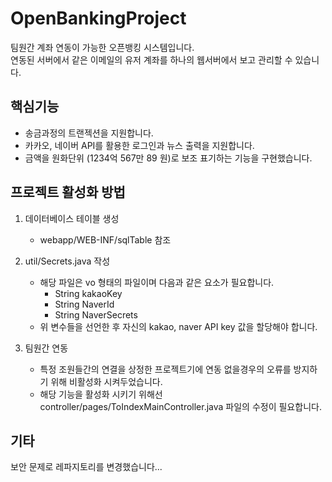 # OpenBankingProject
팀원간 계좌 연동이 가능한 오픈뱅킹 시스템입니다.<br>
연동된 서버에서 같은 이메일의 유저 계좌를 하나의 웹서버에서 보고 관리할 수 있습니다.

## 핵심기능
- 송금과정의 트랜젝션을 지원합니다.
- 카카오, 네이버 API를 활용한 로그인과 뉴스 출력을 지원합니다.
- 금액을 원화단위 (1234억 567만 89 원)로 보조 표기하는 기능을 구현했습니다.

## 프로젝트 활성화 방법
1. 데이터베이스 테이블 생성
   - webapp/WEB-INF/sqlTable 참조
    
2. util/Secrets.java 작성
   - 해당 파일은 vo 형태의 파일이며 다음과 같은 요소가 필요합니다.
      - String kakaoKey
      - String NaverId
      - String NaverSecrets
   - 위 변수들을 선언한 후 자신의 kakao, naver API key 값을 할당해야 합니다.

3. 팀원간 연동
   - 특정 조원들간의 연결을 상정한 프로젝트기에 연동 없을경우의 오류를 방지하기 위해 비활성화 시켜두었습니다.
   - 해당 기능을 활성화 시키기 위해선 controller/pages/ToIndexMainController.java 파일의 수정이 필요합니다.
  
## 기타
보안 문제로 레파지토리를 변경했습니다...
